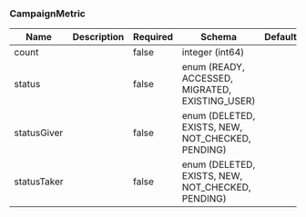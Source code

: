 ### CampaignMetric
|Name|Description|Required|Schema|Default|
|----|----|----|----|----|
|count||false|integer (int64)||
|status||false|enum (READY, ACCESSED, MIGRATED, EXISTING_USER)||
|statusGiver||false|enum (DELETED, EXISTS, NEW, NOT_CHECKED, PENDING)||
|statusTaker||false|enum (DELETED, EXISTS, NEW, NOT_CHECKED, PENDING)||


